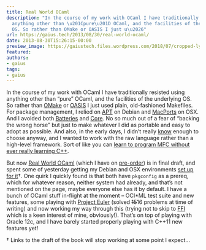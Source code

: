 ```yaml
---
title: Real World OCaml
description: "In the course of my work with OCaml I have traditionally resisted using
  anything other than \u201Cpure\u201D OCaml, and the facilities of the underlying
  OS. So rather than OMake or OASIS I just u\u2026"
url: https://gaius.tech/2013/08/30/real-world-ocaml/
date: 2013-08-30T15:26:15-00:00
preview_image: https://gaiustech.files.wordpress.com/2018/07/cropped-lynx.jpg?w=180
featured:
authors:
- gaius
tags:
- gaius
---
```


<p>In the course of my work with OCaml I have traditionally resisted using anything other than &ldquo;pure&rdquo; OCaml, and the facilities of the underlying OS. So rather than <a href="http://omake.metaprl.org/index.html">OMake</a> or <a href="http://oasis.forge.ocamlcore.org">OASIS</a> I just used plain, old-fashioned Makefiles. For package management, I relied on <a href="https://wiki.debian.org/Apt">APT</a> on Debian and <a href="http://www.macports.org">MacPorts</a> on OSX. And I avoided both <a href="http://batteries.forge.ocamlcore.org">Batteries</a> and <a href="http://janestreet.github.io">Core</a>. No so much out of a fear of &ldquo;backing the wrong horse&rdquo; but just to make whatever I did as portable and easy to adopt as possible. And also, in the early days, I didn&rsquo;t really <a href="http://stackoverflow.com/q/3889117/447514">know</a> enough to choose anyway, and I wanted to work with the raw language rather than a high-level framework. Sort of like you can <a href="https://gaiustech.wordpress.com/2011/08/03/ocaml-bindings-for-coherence-with-swig/">learn to program MFC without ever really learning C++</a>. </p>
<p>But now <a href="https://realworldocaml.org/">Real World OCaml</a> (which I have on <a href="http://www.amazon.co.uk/Real-World-OCaml-Functional-programming/dp/144932391X">pre-order</a>) is in final draft, and spent some of yesterday getting my Debian and OSX environments <a href="https://realworldocaml.org/beta3/en/html/installation.html">set up for it</a>&dagger;. One quirk I quickly found is that both have <code>pkgconfig</code> as a prereq, which for whatever reason, neither system had already, and that&rsquo;s not mentioned on the page, maybe everyone else has it by default. I have a bunch of OCaml stuff in-flight at the moment &ndash; OCI*ML test suite and new features, some playing with <a href="http://projecteuler.net">Project Euler</a> (solved <del>15</del>16 problems at time of writing) and now working my way through this (trying not to skip to <a href="https://realworldocaml.org/beta3/en/html/foreign-function-interface.html">FFI</a> which is a keen interest of mine, obviously!). That&rsquo;s on top of playing with Oracle 12c, and I have barely started properly playing with C++11 new features yet! </p>
<p>&dagger; Links to the draft of the book will stop working at some point I expect&hellip;</p>


